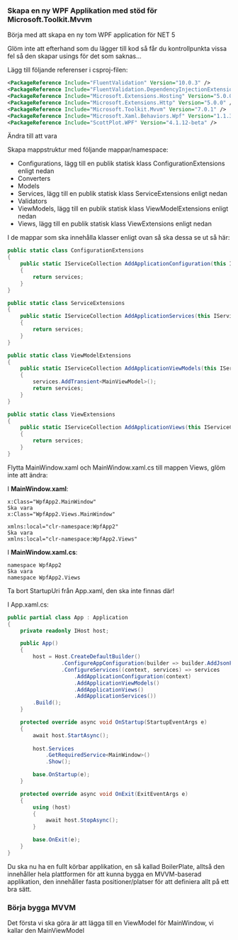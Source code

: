 ### Skapa en ny WPF Applikation med stöd för Microsoft.Toolkit.Mvvm 

Börja med att skapa en ny tom WPF application för NET 5

Glöm inte att efterhand som du lägger till kod så får du kontrollpunkta vissa fel så den skapar usings för det som saknas...

Lägg till följande referenser i csproj-filen:

```xml
<PackageReference Include="FluentValidation" Version="10.0.3" />
<PackageReference Include="FluentValidation.DependencyInjectionExtensions" Version="10.0.3" />
<PackageReference Include="Microsoft.Extensions.Hosting" Version="5.0.0" />
<PackageReference Include="Microsoft.Extensions.Http" Version="5.0.0" />
<PackageReference Include="Microsoft.Toolkit.Mvvm" Version="7.0.1" />
<PackageReference Include="Microsoft.Xaml.Behaviors.Wpf" Version="1.1.31" />
<PackageReference Include="ScottPlot.WPF" Version="4.1.12-beta" />
```

Ändra <Project Sdk="Microsoft.NET.Sdk"> till att vara <Project Sdk="Microsoft.NET.Sdk.Worker">

Skapa mappstruktur med följande mappar/namespace:

- Configurations, lägg till en publik statisk klass ConfigurationExtensions enligt nedan
- Converters
- Models
- Services, lägg till en publik statisk klass ServiceExtensions enligt nedan
- Validators
- ViewModels, lägg till en publik statisk klass ViewModelExtensions enligt nedan
- Views, lägg till en publik statisk klass ViewExtensions enligt nedan

I de mappar som ska innehålla klasser enligt ovan så ska dessa se ut så här:

```c#
public static class ConfigurationExtensions
{
    public static IServiceCollection AddApplicationConfiguration(this IServiceCollection services, HostBuilderContext context)
    {
        return services;
    }
}

public static class ServiceExtensions
{
    public static IServiceCollection AddApplicationServices(this IServiceCollection services)
    {
        return services;
    }
}

public static class ViewModelExtensions
{
    public static IServiceCollection AddApplicationViewModels(this IServiceCollection services)
    {
        services.AddTransient<MainViewModel>();
        return services;
    }
}

public static class ViewExtensions
{
    public static IServiceCollection AddApplicationViews(this IServiceCollection services)
    {
        return services;
    }
}
```

Flytta MainWindow.xaml och MainWindow.xaml.cs till mappen Views, glöm inte att ändra:

I **MainWindow.xaml**:

```
x:Class="WpfApp2.MainWindow"
Ska vara
x:Class="WpfApp2.Views.MainWindow"

xmlns:local="clr-namespace:WpfApp2"
Ska vara
xmlns:local="clr-namespace:WpfApp2.Views"
```

I **MainWindow.xaml.cs**:

```
namespace WpfApp2
Ska vara
namespace WpfApp2.Views
```

Ta bort StartupUri från App.xaml, den ska inte finnas där!

I App.xaml.cs:

```c#
public partial class App : Application
{
    private readonly IHost host;

    public App()
    {
        host = Host.CreateDefaultBuilder()
                 .ConfigureAppConfiguration(builder => builder.AddJsonFile("WindowsInfo.json", optional: true))
                 .ConfigureServices((context, services) => services
                     .AddApplicationConfiguration(context)
                     .AddApplicationViewModels()
                     .AddApplicationViews()
                     .AddApplicationServices())
        .Build();
    }

    protected override async void OnStartup(StartupEventArgs e)
    {
        await host.StartAsync();
        
        host.Services
            .GetRequiredService<MainWindow>()
            .Show();

        base.OnStartup(e);
    }

    protected override async void OnExit(ExitEventArgs e)
    {
        using (host)
        {
            await host.StopAsync();
        }

        base.OnExit(e);
    }
}
```

Du ska nu ha en fullt körbar applikation, en så kallad BoilerPlate, alltså den innehåller hela plattformen för att kunna bygga en MVVM-baserad applikation, den innehåller fasta positioner/platser för att definiera allt på ett bra sätt.

### Börja bygga MVVM

Det första vi ska göra är att lägga till en ViewModel för MainWindow, vi kallar den MainViewModel

